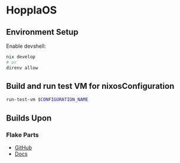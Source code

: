 # HopplaOS

## Environment Setup

Enable devshell:

```bash
nix develop
# or
direnv allow
```

## Build and run test VM for nixosConfiguration

```bash
run-test-vm $CONFIGURATION_NAME
```

## Builds Upon

### Flake Parts

- [GitHub](https://github.com/hercules-ci/flake-parts)
- [Docs](https://flake.parts)

